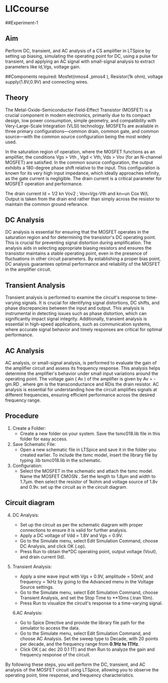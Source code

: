 # LICcourse
##Experiment-1

## Aim
Perform DC, transient, and AC analysis of a CS amplifier in LTSpice by setting up biasing, simulating the operating point for DC, using a pulse for transient, and applying an AC signal with small-signal analysis to extract parameters like Id,Vgs, voltage gain.

##Components required:
Mosfet(nmos4 ,pmos4 ), Resistor(1k ohm), voltage supply(1.8V,0.9V) and connecting wires.

## Theory
The Metal-Oxide-Semiconductor Field-Effect Transistor (MOSFET) is a crucial component in modern electronics, primarily due to its compact design, low power consumption, simple geometry, and compatibility with Very-Large-Scale Integration (VLSI) technology. MOSFETs are available in three primary configurations—common drain, common gate, and common source—with the common source configuration being the most widely used.

In the saturation region of operation, where the MOSFET functions as an amplifier, the conditions
 Vgs > Vth ,  Vgd < Vth, Vds > Vov (for an N-channel MOSFET) are satisfied. In the common source configuration, the output exhibits a 180-degree phase shift relative to the input. This configuration is known for its very high input impedance, which ideally approaches infinity, as the gate current is negligible. The drain current is a critical parameter for MOSFET operation and performance.

 The drain current
Id = 1/2 kn Vov2 ; Vov=Vgs-Vth and kn=un Cox W/L
Output is taken from the drain end rather than simply across the resistor to maintain the common ground referance.

## DC Analysis
DC analysis is essential for ensuring that the MOSFET operates in the saturation region and for determining the transistor's DC operating point. This is crucial for preventing signal distortion during amplification. The analysis aids in selecting appropriate biasing resistors and ensures the transistor maintains a stable operating point, even in the presence of fluctuations in other circuit parameters. By establishing a proper bias point, DC analysis guarantees optimal performance and reliability of the MOSFET in the amplifier circuit. 

## Transient Analysis
Transient analysis is performed to examine the circuit's response to time-varying signals. It is crucial for identifying signal distortions, DC shifts, and phase discrepancies between the input and output. This analysis is instrumental in detecting issues such as phase distortion, which can significantly impact signal integrity. Additionally, transient analysis is essential in high-speed applications, such as communication systems, where accurate signal behavior and timely responses are critical for optimal performance.

## AC Analysis
AC analysis, or small-signal analysis, is performed to evaluate the gain of the amplifier circuit and assess its frequency response. This analysis helps determine the amplifier's behavior under small input variations around the operating point. The voltage gain ( Av ) of the amplifier is given by Av = -gm.RD , where gm  is the transconductance and RDis the drain resistor. AC analysis is essential for understanding how the circuit amplifies signals at different frequencies, ensuring efficient performance across the desired frequency range.

## Procedure
1. Create a Folder:
   - Create a new folder on your system. Save the tsmc018.lib file in this folder for easy access.
2. Save Schematic File:
   - Open a new schematic file in LTSpice and save it in the folder you created earlier. To include the tsmc model, insert the library file by typing .lib tsmc018.lib in the schematic.
3. Configuration:
   - Select the MOSFET in the schematic and attach the tsmc model. Name the MOSFET CMOSN . Set the length to 1.8µm and width to 1.7µm. then select the resistor of 1kohm and voltage source of 1.8v and 0.9v. set 
    up the circuit as in the circuit diagram.
## Circuit diagram 


4. DC Analysis:
   - Set up the circuit as per the schematic diagram with proper connections to ensure it is valid for further analysis.
   - Apply a DC voltage of Vdd = 1.8V and Vgs = 0.9V.
   - Go to the Simulate menu, select Edit Simulation Command, choose DC Analysis, and click OK (.op).
   - Press Run to obtain the*DC operating point, output voltage (Vout), and drain current (Id).

5. Transient Analysis:
   - Apply a sine wave input with Vgs = 0.9V, amplitude = 50mV, and frequency = 1kHz by going to the Advanced menu in the Voltage Source settings.
   - Go to the Simulate menu, select Edit Simulation Command, choose Transient Analysis, and set the Stop Time to **10ms (.tran 10m).
   - Press Run to visualize the circuit's response to a time-varying signal.

   6.AC Analysis:
   - Go to Spice Directive and provide the library file path for the simulator to access the data.
   - Go to the Simulate menu, select Edit Simulation Command, and choose AC Analysis. Set the sweep type to Decade, with 20 points per decade, and the frequency range from **0.1Hz to 1THz**.
   - Click OK (.ac dec 20 0.1 1T) and then Run to analyze the gain and frequency response of the circuit.

By following these steps, you will perform the DC, transient, and AC analysis of the MOSFET circuit using LTSpice, allowing you to observe the operating point, time response, and frequency characteristics.
